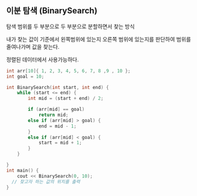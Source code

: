 ## 이분 탐색 (BinarySearch)
탐색 범위를 두 부분으로 두 부분으로 분할하면서 찾는 방식

내가 찾는 값이 기준에서 왼쪽범위에 있는지 오른쪽 범위에 있는지를 판단하여 범위를 줄여나가며 값을 찾는다.

정렬된 데이터에서 사용가능하다.

```cpp
int arr[10]{ 1, 2, 3, 4, 5, 6, 7, 8 ,9 , 10 };
int goal = 10;

int BinarySearch(int start, int end) {
	while (start <= end) {
		int mid = (start + end) / 2;

		if (arr[mid] == goal)
			return mid;
		else if (arr[mid] > goal) {
			end = mid - 1;
		}
		else if (arr[mid] < goal) {
			start = mid + 1;
		}
	}

}
int main() {
	cout << BinarySearch(0, 10);
  // 찾고자 하는 값의 위치를 출력
}
```
